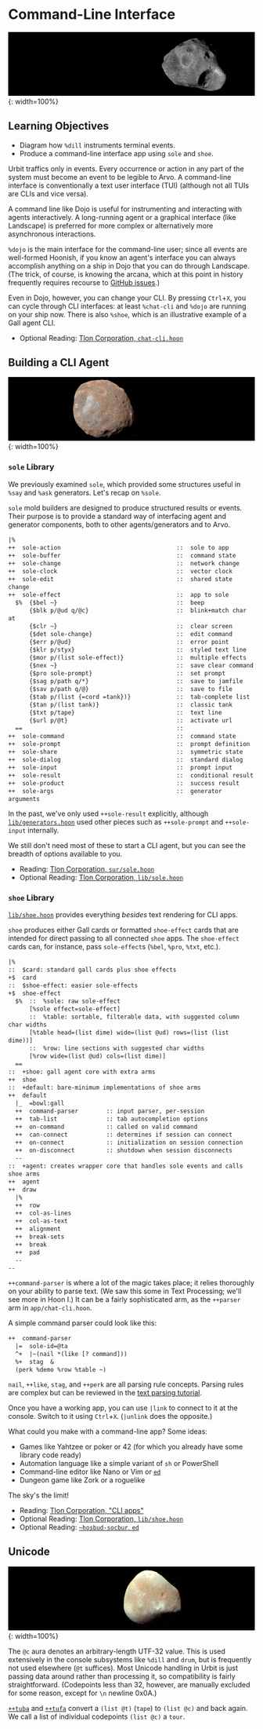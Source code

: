 #   Command-Line Interface

![](../img/31-header-phobos-0.png){: width=100%}

##  Learning Objectives

- Diagram how `%dill` instruments terminal events.
- Produce a command-line interface app using `sole` and `shoe`.

Urbit traffics only in events.  Every occurrence or action in any part of the system must become an event to be legible to Arvo.  A command-line interface is conventionally a text user interface (TUI) (although not all TUIs are CLIs and vice versa).

A command line like Dojo is useful for instrumenting and interacting with agents interactively.  A long-running agent or a graphical interface (like Landscape) is preferred for more complex or alternatively more asynchronous interactions.

`%dojo` is the main interface for the command-line user; since all events are well-formed Hoonish, if you know an agent's interface you can always accomplish anything on a ship in Dojo that you can do through Landscape.  (The trick, of course, is knowing the arcana, which at this point in history frequently requires recourse to [GitHub issues](https://github.com/urbit/urbit/issues).)

Even in Dojo, however, you can change your CLI.  By pressing `Ctrl`+`X`, you can cycle through CLI interfaces:  at least `%chat-cli` and `%dojo` are running on your ship now.  There is also `%shoe`, which is an illustrative example of a Gall agent CLI.

- Optional Reading: [Tlon Corporation, `chat-cli.hoon`](https://github.com/urbit/urbit/blob/master/pkg/arvo/app/chat-cli.hoon)


##  Building a CLI Agent

![](../img/31-header-phobos-1.png){: width=100%}

### `sole` Library

We previously examined `sole`, which provided some structures useful in `%say` and `%ask` generators.  Let's recap on `%sole`.

`sole` mold builders are designed to produce structured results or events.  Their purpose is to provide a standard way of interfacing agent and generator components, both to other agents/generators and to Arvo.

```hoon
|%
++  sole-action                                 ::  sole to app
++  sole-buffer                                 ::  command state
++  sole-change                                 ::  network change
++  sole-clock                                  ::  vector clock
++  sole-edit                                   ::  shared state change
++  sole-effect                                 ::  app to sole
  $%  {$bel ~}                                  ::  beep
      {$blk p/@ud q/@c}                         ::  blink+match char at
      {$clr ~}                                  ::  clear screen
      {$det sole-change}                        ::  edit command
      {$err p/@ud}                              ::  error point
      {$klr p/styx}                             ::  styled text line
      {$mor p/(list sole-effect)}               ::  multiple effects
      {$nex ~}                                  ::  save clear command
      {$pro sole-prompt}                        ::  set prompt
      {$sag p/path q/*}                         ::  save to jamfile
      {$sav p/path q/@}                         ::  save to file
      {$tab p/(list {=cord =tank})}             ::  tab-complete list
      {$tan p/(list tank)}                      ::  classic tank
      {$txt p/tape}                             ::  text line
      {$url p/@t}                               ::  activate url
  ==                                            ::
++  sole-command                                ::  command state
++  sole-prompt                                 ::  prompt definition
++  sole-share                                  ::  symmetric state
++  sole-dialog                                 ::  standard dialog
++  sole-input                                  ::  prompt input
++  sole-result                                 ::  conditional result
++  sole-product                                ::  success result
++  sole-args                                   ::  generator arguments
```

In the past, we've only used `++sole-result` explicitly, although [`lib/generators.hoon`](https://github.com/urbit/urbit/blob/master/pkg/arvo/lib/generators.hoon) used other pieces such as `++sole-prompt` and `++sole-input` internally.

We still don't need most of these to start a CLI agent, but you can see the breadth of options available to you.

- Reading: [Tlon Corporation, `sur/sole.hoon`](https://github.com/urbit/urbit/blob/master/pkg/arvo/sur/sole.hoon)
- Optional Reading: [Tlon Corporation, `lib/sole.hoon`](https://github.com/urbit/urbit/blob/master/pkg/arvo/lib/sole.hoon)

### `shoe` Library

[`lib/shoe.hoon`](https://github.com/urbit/urbit/blob/master/pkg/arvo/lib/shoe.hoon) provides everything _besides_ text rendering for CLI apps.

`shoe` produces either Gall cards or formatted `shoe-effect` cards that are intended for direct passing to all connected `shoe` apps.  The `shoe-effect` cards can, for instance, pass `sole-effect`s (`%bel`, `%pro`, `%txt`, etc.).

```hoon
|%
::  $card: standard gall cards plus shoe effects
+$  card
::  $shoe-effect: easier sole-effects
+$  shoe-effect
  $%  ::  %sole: raw sole-effect
      [%sole effect=sole-effect]
      ::  %table: sortable, filterable data, with suggested column char widths
      [%table head=(list dime) wide=(list @ud) rows=(list (list dime))]
      ::  %row: line sections with suggested char widths
      [%row wide=(list @ud) cols=(list dime)]
  ==
::  +shoe: gall agent core with extra arms
++  shoe
::  +default: bare-minimum implementations of shoe arms
++  default
  |_  =bowl:gall
  ++  command-parser        :: input parser, per-session
  ++  tab-list              :: tab autocompletion options
  ++  on-command            :: called on valid command
  ++  can-connect           :: determines if session can connect
  ++  on-connect            :: initialization on session connection
  ++  on-disconnect         :: shutdown when session disconnects
  --
::  +agent: creates wrapper core that handles sole events and calls shoe arms
++  agent
++  draw
  |%
  ++  row
  ++  col-as-lines
  ++  col-as-text
  ++  alignment
  ++  break-sets
  ++  break
  ++  pad
  --
--
```

`++command-parser` is where a lot of the magic takes place; it relies thoroughly on your ability to parse text.  (We saw this some in Text Processing; we'll see more in Hoon I.)  It can be a fairly sophisticated arm, as the `++parser` arm in `app/chat-cli.hoon`.

A simple command parser could look like this:

```hoon
++  command-parser
  |=  sole-id=@ta
  ^+  |~(nail *(like [? command]))
  %+  stag  &
  (perk %demo %row %table ~)
```

`nail`, `++like`, `stag`, and `++perk` are all parsing rule concepts. Parsing rules are complex but can be reviewed in the [text parsing tutorial](https://urbit.org/docs/tutorials/hoon/parsing/).

Once you have a working app, you can use `|link` to connect to it at the console.  Switch to it using `Ctrl`+`X`.  (`|unlink` does the opposite.)

What could you make with a command-line app?  Some ideas:

- Games like Yahtzee or poker or 42 (for which you already have some library code ready)
- Automation language like a simple variant of `sh` or PowerShell
- Command-line editor like Nano or Vim or [`ed`](https://github.com/crides/ed.hoon)
- Dungeon game like Zork or a roguelike

The sky's the limit!

- Reading: [Tlon Corporation, "CLI apps"](https://urbit.org/docs/tutorials/hoon/cli-tutorial/)
- Optional Reading: [Tlon Corporation, `lib/shoe.hoon`](https://github.com/urbit/urbit/blob/master/pkg/arvo/lib/shoe.hoon)
- Optional Reading: [`~hosbud-socbur`, `ed`](https://github.com/crides/ed.hoon)


##  Unicode

![](../img/31-header-phobos-2.png){: width=100%}

The `@c` aura denotes an arbitrary-length UTF-32 value.  This is used extensively in the console subsystems like `%dill` and `drum`, but is frequently not used elsewhere (`@t` suffices).  Most Unicode handling in Urbit is just passing data around rather than processing it, so compatibility is fairly straightforward.  (Codepoints less than 32, however, are manually excluded for some reason, except for `\n` newline 0x0A.)

[`++tuba`](https://urbit.org/docs/reference/library/4b/#tuba) and [`++tufa`](https://urbit.org/docs/reference/library/4b/#tufa) convert a `(list @t)` (`tape`) to `(list @c)` and back again.  We call a list of individual codepoints `(list @c)` a `tour`.
